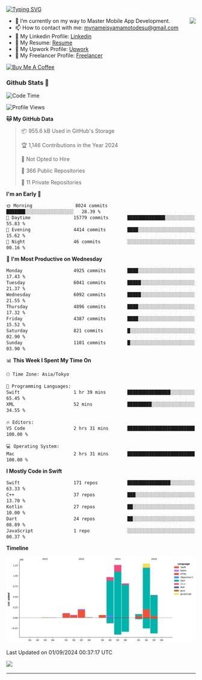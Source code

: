 
[![Typing SVG](https://readme-typing-svg.demolab.com/?lines=Thank+You+For+Visiting!!;You+Are+Welcome✨;I+am+Kyo+Yamamoto;Mobile+Developer)](https://git.io/typing-svg)
<p>
<img align="right" src="https://media.giphy.com/media/26ufdb3cYKwbRtYVW/giphy.gif" style="max-width:100%;" height="150px">

- 🌱 I’m currently on my way to Master Mobile App Development.
- 📫 How to contact with me: mynameisyamamotodesu@gmail.com
- 🔗 My Linkedin Profile: [Linkedin](https://www.linkedin.com/in/kyo-yamamoto-a2ab50239)
- 🔗 My Resume: [Resume](https://www.kickresume.com/cv/rNok4e/)
- 🔗 My Upwork Profile: [Upwork](https://www.upwork.com/freelancers/~01aa9115102bb4af25)
- 🔗 My Freelancer Profile: [Freelancer](https://www.freelancer.com/u/yamamotodesu)

<a href="https://www.buymeacoffee.com/kyoyamamoto" target="_blank"><img src="https://cdn.buymeacoffee.com/buttons/default-orange.png" alt="Buy Me A Coffee" height="41" width="174"></a>

### Github Stats 🥇 
<!--START_SECTION:waka-->
![Code Time](http://img.shields.io/badge/Code%20Time-759%20hrs%2053%20mins-blue)

![Profile Views](http://img.shields.io/badge/Profile%20Views-1-blue)

**🐱 My GitHub Data** 

> 📦 955.6 kB Used in GitHub's Storage 
 > 
> 🏆 1,146 Contributions in the Year 2024
 > 
> 🚫 Not Opted to Hire
 > 
> 📜 366 Public Repositories 
 > 
> 🔑 11 Private Repositories 
 > 
**I'm an Early 🐤** 

```text
🌞 Morning                8024 commits        ███████░░░░░░░░░░░░░░░░░░   28.39 % 
🌆 Daytime                15779 commits       ██████████████░░░░░░░░░░░   55.83 % 
🌃 Evening                4414 commits        ████░░░░░░░░░░░░░░░░░░░░░   15.62 % 
🌙 Night                  46 commits          ░░░░░░░░░░░░░░░░░░░░░░░░░   00.16 % 
```
📅 **I'm Most Productive on Wednesday** 

```text
Monday                   4925 commits        ████░░░░░░░░░░░░░░░░░░░░░   17.43 % 
Tuesday                  6041 commits        █████░░░░░░░░░░░░░░░░░░░░   21.37 % 
Wednesday                6092 commits        █████░░░░░░░░░░░░░░░░░░░░   21.55 % 
Thursday                 4896 commits        ████░░░░░░░░░░░░░░░░░░░░░   17.32 % 
Friday                   4387 commits        ████░░░░░░░░░░░░░░░░░░░░░   15.52 % 
Saturday                 821 commits         █░░░░░░░░░░░░░░░░░░░░░░░░   02.90 % 
Sunday                   1101 commits        █░░░░░░░░░░░░░░░░░░░░░░░░   03.90 % 
```


📊 **This Week I Spent My Time On** 

```text
🕑︎ Time Zone: Asia/Tokyo

💬 Programming Languages: 
Swift                    1 hr 39 mins        ████████████████░░░░░░░░░   65.45 % 
XML                      52 mins             █████████░░░░░░░░░░░░░░░░   34.55 % 

🔥 Editors: 
VS Code                  2 hrs 31 mins       █████████████████████████   100.00 % 

💻 Operating System: 
Mac                      2 hrs 31 mins       █████████████████████████   100.00 % 
```

**I Mostly Code in Swift** 

```text
Swift                    171 repos           ████████████████░░░░░░░░░   63.33 % 
C++                      37 repos            ███░░░░░░░░░░░░░░░░░░░░░░   13.70 % 
Kotlin                   27 repos            ██░░░░░░░░░░░░░░░░░░░░░░░   10.00 % 
Dart                     24 repos            ██░░░░░░░░░░░░░░░░░░░░░░░   08.89 % 
JavaScript               1 repo              ░░░░░░░░░░░░░░░░░░░░░░░░░   00.37 % 
```



**Timeline**

![Lines of Code chart](https://raw.githubusercontent.com/YamamotoDesu/YamamotoDesu/main/assets/bar_graph.png)


 Last Updated on 01/09/2024 00:37:17 UTC
<!--END_SECTION:waka-->

![](https://github-profile-summary-cards.vercel.app/api/cards/profile-details?username=YamamotoDesu&theme=vue)

----
